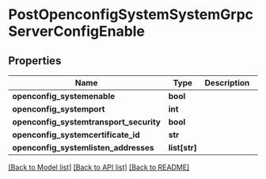 # PostOpenconfigSystemSystemGrpcServerConfigEnable

## Properties
Name | Type | Description | Notes
------------ | ------------- | ------------- | -------------
**openconfig_systemenable** | **bool** |  | [optional] 
**openconfig_systemport** | **int** |  | [optional] 
**openconfig_systemtransport_security** | **bool** |  | [optional] 
**openconfig_systemcertificate_id** | **str** |  | [optional] 
**openconfig_systemlisten_addresses** | **list[str]** |  | [optional] 

[[Back to Model list]](../README.md#documentation-for-models) [[Back to API list]](../README.md#documentation-for-api-endpoints) [[Back to README]](../README.md)


